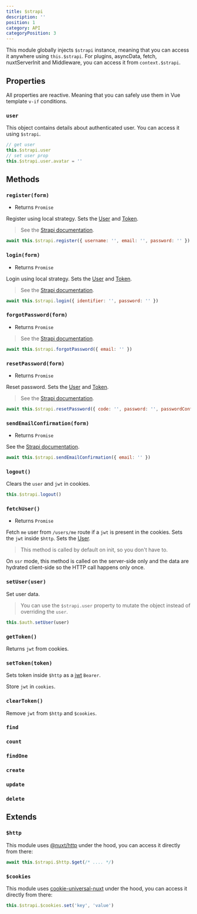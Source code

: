 ```yaml
---
title: $strapi
description: ''
position: 1
category: API
categoryPosition: 3
---
```


This module globally injects `$strapi` instance, meaning that you can access it anywhere using `this.$strapi`. For plugins, asyncData, fetch, nuxtServerInit and Middleware, you can access it from `context.$strapi`.

## Properties

All properties are reactive. Meaning that you can safely use them in Vue template `v-if` conditions.

### `user`

This object contains details about authenticated user. You can access it using `$strapi`.

```js
// get user
this.$strapi.user
// set user prop
this.$strapi.user.avatar = ''
```

## Methods

### `register(form)`

- Returns `Promise`

Register using local strategy. Sets the [User](#setuseruser) and [Token](#settokentoken).

> See the [Strapi documentation](https://strapi.io/documentation/v3.x/plugins/users-permissions.html#registration).

```js
await this.$strapi.register({ username: '', email: '', password: '' })
```

### `login(form)`

- Returns `Promise`

Login using local strategy. Sets the [User](#setuseruser) and [Token](#settokentoken).

> See the [Strapi documentation](https://strapi.io/documentation/v3.x/plugins/users-permissions.html#login).

```js
await this.$strapi.login({ identifier: '', password: '' })
```

### `forgotPassword(form)`

- Returns `Promise`

> See the [Strapi documentation](https://strapi.io/documentation/v3.x/plugins/users-permissions.html#forgotten-password).

```js
await this.$strapi.forgotPassword({ email: '' })
```

### `resetPassword(form)`

- Returns `Promise`

Reset password. Sets the [User](#setuseruser) and [Token](#settokentoken).

> See the [Strapi documentation](https://strapi.io/documentation/v3.x/plugins/users-permissions.html#reset-password).

```js
await this.$strapi.resetPassword({ code: '', password: '', passwordConfirmation: '' })
```

### `sendEmailConfirmation(form)`

- Returns `Promise`

See the [Strapi documentation](https://strapi.io/documentation/v3.x/plugins/users-permissions.html#email-validation).

```js
await this.$strapi.sendEmailConfirmation({ email: '' })
```

### `logout()`

Clears the `user` and `jwt` in cookies.

```js
this.$strapi.logout()
```

### `fetchUser()`

- Returns `Promise`

Fetch `me` user from `/users/me` route if a `jwt` is present in the cookies. Sets the `jwt` inside `$http`. Sets the [User](#setuseruser).

> This method is called by default on init, so you don't have to.

<base-alert type="info">

On `ssr` mode, this method is called on the server-side only and the data are hydrated client-side so the HTTP call happens only once.

</base-alert>

### `setUser(user)`

Set user data.

> You can use the `$strapi.user` property to mutate the object instead of overriding the `user`.

```js
this.$auth.setUser(user)
```

### `getToken()`

Returns `jwt` from cookies.

### `setToken(token)`

Sets token inside `$http` as a [jwt](https://jwt.io/) `Bearer`.

Store `jwt` in `cookies`.

### `clearToken()`

Remove `jwt` from `$http` and `$cookies`.

### `find`

### `count`

### `findOne`

### `create`

### `update`

### `delete`

## Extends

### `$http`

This module uses [@nuxt/http](https://github.com/nuxt/http) under the hood, you can access it directly from there:

```js
await this.$strapi.$http.$get(/* .... */)
```

### `$cookies`

This module uses [cookie-universal-nuxt](https://github.com/microcipcip/cookie-universal/tree/master/packages/cookie-universal-nuxt) under the hood, you can access it directly from there:

```js
this.$strapi.$cookies.set('key', 'value')
```
